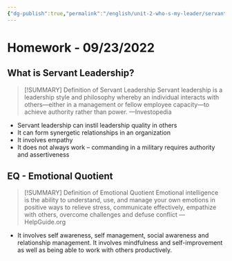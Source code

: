```yaml
---
{"dg-publish":true,"permalink":"/english/unit-2-who-s-my-leader/servant-leadership-and-eq/","dgHomeLink":true,"dgPassFrontmatter":false}
---
```


# Homework - 09/23/2022

## What is Servant Leadership?
> [!SUMMARY] Definition of Servant Leadership
> Servant leadership is a leadership style and philosophy whereby an individual interacts with others—either in a management or fellow employee capacity—to achieve authority rather than power.
> —Investopedia
- Servant leadership can instil leadership quality in others
- It can form synergetic relationships in an organization
- It involves empathy
- It does not always work – commanding in a military requires authority and assertiveness

## EQ - Emotional Quotient

> [!SUMMARY] Definition of Emotional Quotient
> Emotional intelligence is the ability to understand, use, and manage your own emotions in positive ways to relieve stress, communicate effectively, empathize with others, overcome challenges and defuse conflict
> —HelpGuide.org

- It involves self awareness, self management, social awareness and relationship management. It involves mindfulness and self-improvement as well as being able to work with others productively.

